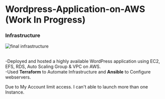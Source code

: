 # Wordpress-Application-on-AWS (Work In Progress)
### Infrastructure
![final infrastructure](https://user-images.githubusercontent.com/32189783/203805348-ff8e72e6-bff4-429f-a2dc-d5bac1b0a034.jpg)




<br />-Deployed and hosted a highly available WordPress application using EC2, EFS, RDS, Auto Scaling Group & VPC on AWS.
<br />-Used **Terraform** to Automate Infrastructure and **Ansible** to Configure webservers.


Due to My Account limit access. I can't able to launch more than one Instance.


